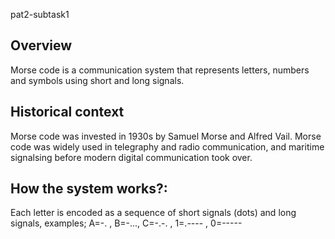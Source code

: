 pat2-subtask1
## Overview
Morse code is a communication system that represents letters, numbers and symbols using short and long signals.  
## Historical context
Morse code was invested in 1930s by Samuel Morse and Alfred Vail.
Morse code was widely used in telegraphy and radio communication, and maritime signalsing before modern digital communication took over.
## How the system works?:
Each letter is encoded as a sequence of short signals (dots) and long signals, examples;
A=-. , B=-..., C=-.-. , 1=.---- , 0=-----
